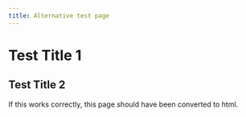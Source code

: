 ```yaml
---
title: Alternative test page
---
```


# Test Title 1

## Test Title 2

If this works correctly, this page should have been converted to html.
